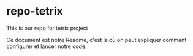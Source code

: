 # repo-tetrix
This is our repo for tetrix project

Ce document est notre Readme, c'est la où on peut expliquer comment configurer et lancer notre code.


